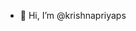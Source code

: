 - 👋 Hi, I’m @krishnapriyaps
<!---
- 👀 I’m interested in ...
- 🌱 I’m currently learning ...
- 💞️ I’m looking to collaborate on ...
- 📫 How to reach me ...


krishnapriyaps/krishnapriyaps is a ✨ special ✨ repository because its `README.md` (this file) appears on your GitHub profile.
You can click the Preview link to take a look at your changes.
--->
